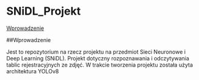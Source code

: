 # SNiDL_Projekt

[Wprowadzenie](#Wprowadzenie)




##Wprowadzenie

Jest to repozytorium na rzecz projektu na przedmiot Sieci Neuronowe i Deep Learning (SNiDL). Projekt dotyczny rozpoznawania i odczytywania tablic rejestracyjnych ze zdjęć. W trakcie tworzenia projektu została użyta architektura YOLOv8
